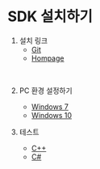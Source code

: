 
# SDK 설치하기

1. 설치 링크
   - [Git](https://github.com/CREVIS/Camera/tree/master/MCam40)
   - [Hompage](https://crevis.co.kr/Customer/download)
<br>


2. PC 환경 설정하기
   - [Windows 7](https://github.com/CREVIS/Camera/blob/master/Examples/SDK%20%EC%84%A4%EC%B9%98%ED%95%98%EA%B8%B0/MarkDownPages/Windows%207.md)
   - [Windows 10](https://github.com/CREVIS/Camera/blob/master/Examples/SDK%20%EC%84%A4%EC%B9%98%ED%95%98%EA%B8%B0/MarkDownPages/Windows%207.md)



3. 테스트
   - [C++](https://github.com/CREVIS/Camera/blob/master/Examples/SDK%20%EC%84%A4%EC%B9%98%ED%95%98%EA%B8%B0/MarkDownPages/C%2B%2B.md)
   - [C#](https://github.com/CREVIS/Camera/blob/master/Examples/SDK%20%EC%84%A4%EC%B9%98%ED%95%98%EA%B8%B0/MarkDownPages/C%2B%2B.md)
